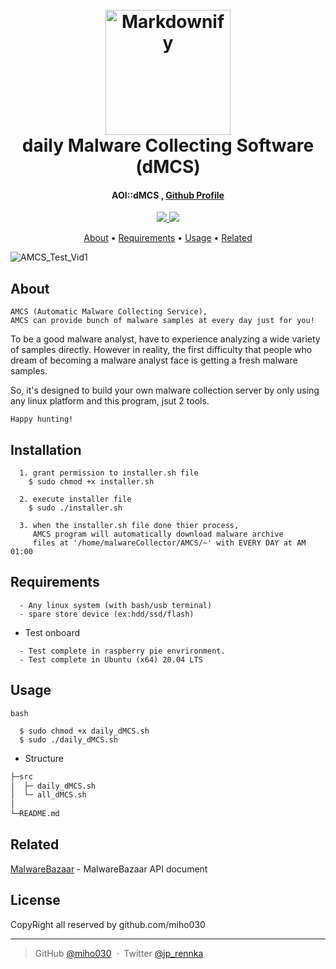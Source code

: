 
<h1 align="center">
  <br>
  <a href="http://www.amitmerchant.com/electron-markdownify"><img src="https://raw.githubusercontent.com/amitmerchant1990/electron-markdownify/master/app/img/markdownify.png" alt="Markdownify" width="200"></a>
  <br>
  daily Malware Collecting Software (dMCS)
  <br>
</h1>

<h4 align="center">AOI::dMCS , <a href="https://github.com/miho030" target="_blank">Github Profile</a></h4>

<p align="center">
  <a href="#">
    <img src="https://img.shields.io/badge/LANG-SHELL-E34F26?style=for-the-badge&logo=HTML5n&logoColor=white">
  </a>
  <a href="#">
    <img src="https://img.shields.io/badge/COMPILER-vi-3776AB?style=for-the-badge&logo=HTML5n&logoColor=white">
  </a>
</p>

<p align="center">
  <a href="#about">About</a> •
  <a href="#Testing Requirements">Requirements</a> •
  <a href="#Structure">Usage</a> •
  <a href="#related">Related</a>
</p>

![AMCS_Test_Vid1](./resource/dMCS_Test_Vid.gif)


## About

```
AMCS (Automatic Malware Collecting Service),
AMCS can provide bunch of malware samples at every day just for you!
```

To be a good malware analyst, have to experience analyzing a wide variety of samples directly. However in reality, the first difficulty that people who dream of becoming a malware analyst face is getting a fresh malware samples.

So, it's designed to build your own malware collection server by only using any linux platform and this program, jsut 2 tools.

```
Happy hunting!
```

## Installation
```
  1. grant permission to installer.sh file
    $ sudo chmod +x installer.sh

  2. execute installer file
    $ sudo ./installer.sh

  3. when the installer.sh file done thier process,
     AMCS program will automatically download malware archive 
     files at '/home/malwareCollector/AMCS/~' with EVERY DAY at AM 01:00
```


## Requirements

```
  - Any linux system (with bash/usb terminal)
  - spare store device (ex:hdd/ssd/flash)
```

* Test onboard
```
  - Test complete in raspberry pie envrironment.
  - Test complete in Ubuntu (x64) 20.04 LTS
```




## Usage
```
bash

  $ sudo chmod +x daily_dMCS.sh
  $ sudo ./daily_dMCS.sh
```

* Structure

```bash
├─src
│  ├─ daily_dMCS.sh
│  └─ all_dMCS.sh
│
└─README.md
```

## Related
[MalwareBazaar](https://bazaar.abuse.ch/api/) - MalwareBazaar API document



## License
CopyRight all reserved by github.com/miho030

---

> GitHub [@miho030](https://github.com/miho030) &nbsp;&middot;&nbsp;
> Twitter [@jp_rennka](https://twitter.com/jp_Rennka)

